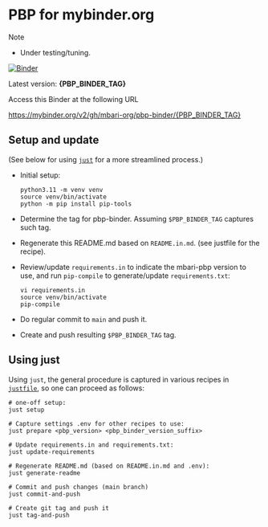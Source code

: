 # PBP for mybinder.org

> [!NOTE]
> - Under testing/tuning.

[![Binder](https://mybinder.org/badge_logo.svg)](https://mybinder.org/v2/gh/mbari-org/pbp-binder/{PBP_BINDER_TAG})

Latest version: **{PBP_BINDER_TAG}**

Access this Binder at the following URL

https://mybinder.org/v2/gh/mbari-org/pbp-binder/{PBP_BINDER_TAG}

## Setup and update

(See below for using [`just`](https://just.systems) for a more streamlined process.)

- Initial setup:
    ```
    python3.11 -m venv venv
    source venv/bin/activate
    python -m pip install pip-tools
    ```

- Determine the tag for pbp-binder.
  Assuming `$PBP_BINDER_TAG` captures such tag.

- Regenerate this README.md based on `README.in.md`.
  (see justfile for the recipe).

- Review/update `requirements.in` to indicate the mbari-pbp version to use,
  and run `pip-compile` to generate/update `requirements.txt`:
     ```
     vi requirements.in 
     source venv/bin/activate
     pip-compile
     ```

- Do regular commit to `main` and push it.
- Create and push resulting `$PBP_BINDER_TAG` tag.

## Using just

Using `just`, the general procedure is captured in various recipes in
[`justfile`](justfile), so one can proceed as follows:

```
# one-off setup:
just setup

# Capture settings .env for other recipes to use:                                             
just prepare <pbp_version> <pbp_binder_version_suffix>

# Update requirements.in and requirements.txt:
just update-requirements

# Regenerate README.md (based on README.in.md and .env):
just generate-readme

# Commit and push changes (main branch)
just commit-and-push

# Create git tag and push it
just tag-and-push
```
